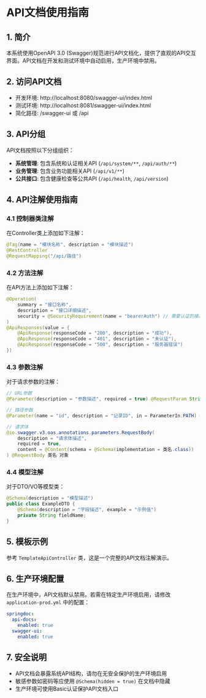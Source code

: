 # API文档使用指南

## 1. 简介

本系统使用OpenAPI 3.0 (Swagger)规范进行API文档化，提供了直观的API交互界面。API文档在开发和测试环境中自动启用，生产环境中禁用。

## 2. 访问API文档

- 开发环境: http://localhost:8080/swagger-ui/index.html
- 测试环境: http://localhost:8081/swagger-ui/index.html
- 简化路径: /swagger-ui 或 /api

## 3. API分组

API文档按照以下分组组织：

- **系统管理**: 包含系统和认证相关API (`/api/system/**`, `/api/auth/**`)
- **业务管理**: 包含业务功能相关API (`/api/v1/**`)
- **公共接口**: 包含健康检查等公共API (`/api/health`, `/api/version`)

## 4. API注解使用指南

### 4.1 控制器类注解

在Controller类上添加如下注解：

```java
@Tag(name = "模块名称", description = "模块描述")
@RestController
@RequestMapping("/api/路径")
```

### 4.2 方法注解

在API方法上添加如下注解：

```java
@Operation(
    summary = "接口名称", 
    description = "接口详细描述",
    security = @SecurityRequirement(name = "bearerAuth") // 需要认证的接口
)
@ApiResponses(value = {
    @ApiResponse(responseCode = "200", description = "成功"),
    @ApiResponse(responseCode = "401", description = "未认证"),
    @ApiResponse(responseCode = "500", description = "服务器错误")
})
```

### 4.3 参数注解

对于请求参数的注解：

```java
// URL参数
@Parameter(description = "参数描述", required = true) @RequestParam String param

// 路径参数
@Parameter(name = "id", description = "记录ID", in = ParameterIn.PATH) @PathVariable Long id

// 请求体
@io.swagger.v3.oas.annotations.parameters.RequestBody(
    description = "请求体描述",
    required = true,
    content = @Content(schema = @Schema(implementation = 类名.class))
) @RequestBody 类名 对象
```

### 4.4 模型注解

对于DTO/VO等模型类：

```java
@Schema(description = "模型描述")
public class ExampleDTO {
    @Schema(description = "字段描述", example = "示例值")
    private String fieldName;
}
```

## 5. 模板示例

参考 `TemplateApiController` 类，这是一个完整的API文档注解演示。

## 6. 生产环境配置

在生产环境中，API文档默认禁用。若需在特定生产环境启用，请修改 `application-prod.yml` 中的配置：

```yaml
springdoc:
  api-docs:
    enabled: true
  swagger-ui:
    enabled: true
```

## 7. 安全说明

- API文档会暴露系统API结构，请勿在无安全保护的生产环境启用
- 敏感参数如密码等应使用 `@Schema(hidden = true)` 在文档中隐藏
- 生产环境可使用Basic认证保护API文档入口 